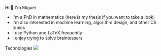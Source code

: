 Hi!👋 I'm Miguel

- I'm a PhD in mathematics (here is my thesis if you want to take a look)
- I'm also interested in machine learning, algorithm design, and other CS topics
- I use Python and LaTeX frequently
- I enjoy trying to solve brainteasers

Technologies
![](https://img.shields.io/badge/Code-Python-blue?style=flat&logo=python&logoColor=white)


<!--### Hi there 👋-->

<!--
**miguelbper/miguelbper** is a ✨ _special_ ✨ repository because its `README.md` (this file) appears on your GitHub profile.

Here are some ideas to get you started:

- 🔭 I’m currently working on ...
- 🌱 I’m currently learning ...
- 👯 I’m looking to collaborate on ...
- 🤔 I’m looking for help with ...
- 💬 Ask me about ...
- 📫 How to reach me: ...
- 😄 Pronouns: ...
- ⚡ Fun fact: ...
-->
